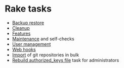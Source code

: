 # Rake tasks

- [Backup restore](backup_restore.md)
- [Cleanup](cleanup.md)
- [Features](features.md)
- [Maintenance](maintenance.md) and self-checks
- [User management](user_management.md)
- [Web hooks](web_hooks.md)
- [Import](import.md) of git repositories in bulk
- [Rebuild authorized_keys file](http://doc.gitlab.com/ce/raketasks/maintenance.html#rebuild-authorized_keys-file) task for administrators